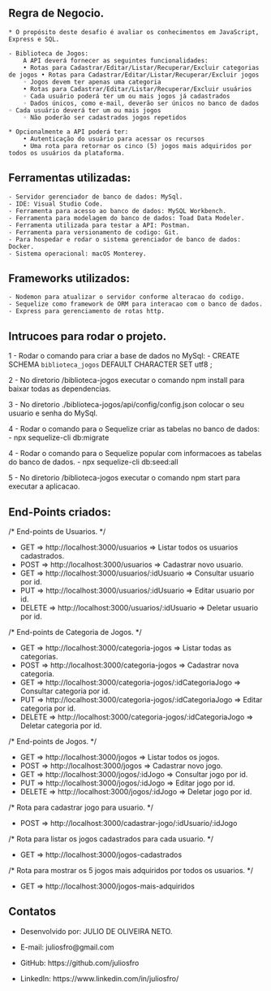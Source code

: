## Regra de Negocio.

    * O propósito deste desafio é avaliar os conhecimentos em JavaScript, Express e SQL.
    
    - Biblioteca de Jogos:
        A API deverá fornecer as seguintes funcionalidades:
        • Rotas para Cadastrar/Editar/Listar/Recuperar/Excluir categorias de jogos • Rotas para Cadastrar/Editar/Listar/Recuperar/Excluir jogos
        ◦ Jogos devem ter apenas uma categoria
        • Rotas para Cadastrar/Editar/Listar/Recuperar/Excluir usuários
        ◦ Cada usuário poderá ter um ou mais jogos já cadastrados
        ◦ Dados únicos, como e-mail, deverão ser únicos no banco de dados ◦ Cada usuário deverá ter um ou mais jogos
        ◦ Não poderão ser cadastrados jogos repetidos
        
    * Opcionalmente a API poderá ter:
        • Autenticação do usuário para acessar os recursos
        • Uma rota para retornar os cinco (5) jogos mais adquiridos por todos os usuários da plataforma.

## Ferramentas utilizadas:
    - Servidor gerenciador de banco de dados: MySql.
    - IDE: Visual Studio Code.
    - Ferramenta para acesso ao banco de dados: MySQL Workbench.
    - Ferramenta para modelagem do banco de dados: Toad Data Modeler.
    - Ferramenta utilizada para testar a API: Postman.
    - Ferramenta para versionamento de codigo: Git.
    - Para hospedar e rodar o sistema gerenciador de banco de dados: Docker.
    - Sistema operacional: macOS Monterey.

## Frameworks utilizados:
    - Nodemon para atualizar o servidor conforme alteracao do codigo.
    - Sequelize como framework de ORM para interacao com o banco de dados.
    - Express para gerenciamento de rotas http.
    
 ## Intrucoes para rodar o projeto.

1 - Rodar o comando para criar a base de dados no MySql: 
     - CREATE SCHEMA `biblioteca_jogos` DEFAULT CHARACTER SET utf8 ;

2 - No diretorio /biblioteca-jogos executar o comando npm install para baixar todas as dependencias.

3 - No diretorio ./biblioteca-jogos/api/config/config.json colocar o seu usuario e senha do MySql.

4 - Rodar o comando para o Sequelize criar as tabelas no banco de dados:
    - npx sequelize-cli db:migrate  

4 - Rodar o comando para o Sequelize popular com informacoes as tabelas do banco de dados.
    - npx sequelize-cli db:seed:all 

5 - No diretorio /biblioteca-jogos executar o comando npm start para executar a aplicacao.

## End-Points criados:

/* End-points de Usuarios. */

- GET       =>  http://localhost:3000/usuarios                 => Listar todos os usuarios cadastrados.
- POST      =>  http://localhost:3000/usuarios                 => Cadastrar novo usuario.
- GET       =>  http://localhost:3000/usuarios/:idUsuario      => Consultar usuario por id.
- PUT       =>  http://localhost:3000/usuarios/:idUsuario      => Editar usuario por id.
- DELETE    =>  http://localhost:3000/usuarios/:idUsuario      => Deletar usuario por id.


/* End-points de Categoria de Jogos. */

- GET      =>  http://localhost:3000/categoria-jogos                      => Listar todas as categorias.
- POST     =>  http://localhost:3000/categoria-jogos                      => Cadastrar nova categoria.
- GET      =>  http://localhost:3000/categoria-jogos/:idCategoriaJogo     => Consultar categoria por id.
- PUT      =>  http://localhost:3000/categoria-jogos/:idCategoriaJogo     => Editar categoria por id.
- DELETE   =>  http://localhost:3000/categoria-jogos/:idCategoriaJogo     => Deletar categoria por id.


/* End-points de Jogos. */

- GET      =>  http://localhost:3000/jogos                      => Listar todos os jogos.
- POST     =>  http://localhost:3000/jogos                      => Cadastrar novo jogo.
- GET      =>  http://localhost:3000/jogos/:idJogo              => Consultar jogo por id.
- PUT      =>  http://localhost:3000/jogos/:idJogo              => Editar jogo por id.
- DELETE   =>  http://localhost:3000/jogos/:idJogo              => Deletar jogo por id.


/* Rota para cadastrar jogo para usuario. */
- POST     =>  http://localhost:3000/cadastrar-jogo/:idUsuario/:idJogo   


/* Rota para listar os jogos cadastrados para cada usuario. */
- GET      =>  http://localhost:3000/jogos-cadastrados


/* Rota para mostrar os 5 jogos mais adquiridos por todos os usuarios. */
- GET      =>  http://localhost:3000/jogos-mais-adquiridos


## Contatos

- <p> Desenvolvido por: JULIO DE OLIVEIRA NETO. </p>
- <p> E-mail: juliosfro@gmail.com </p>
- <p> GitHub: https://github.com/juliosfro </p>
- <p> LinkedIn: https://www.linkedin.com/in/juliosfro/ </p>
